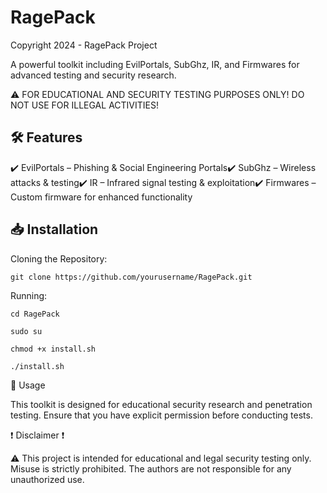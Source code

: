 # RagePack

Copyright 2024 - RagePack Project

A powerful toolkit including EvilPortals, SubGhz, IR, and Firmwares for advanced testing and security research.

⚠️ FOR EDUCATIONAL AND SECURITY TESTING PURPOSES ONLY! DO NOT USE FOR ILLEGAL ACTIVITIES!

## 🛠 Features

✔️ EvilPortals – Phishing & Social Engineering Portals✔️ SubGhz – Wireless attacks & testing✔️ IR – Infrared signal testing & exploitation✔️ Firmwares – Custom firmware for enhanced functionality

## 📥 Installation

Cloning the Repository:
```
git clone https://github.com/yourusername/RagePack.git
```

Running:
```
cd RagePack
```

```
sudo su
```

```
chmod +x install.sh
```

```
./install.sh
```

📌 Usage

This toolkit is designed for educational security research and penetration testing. Ensure that you have explicit permission before conducting tests.

❗ Disclaimer ❗

⚠️ This project is intended for educational and legal security testing only. Misuse is strictly prohibited. The authors are not responsible for any unauthorized use.

